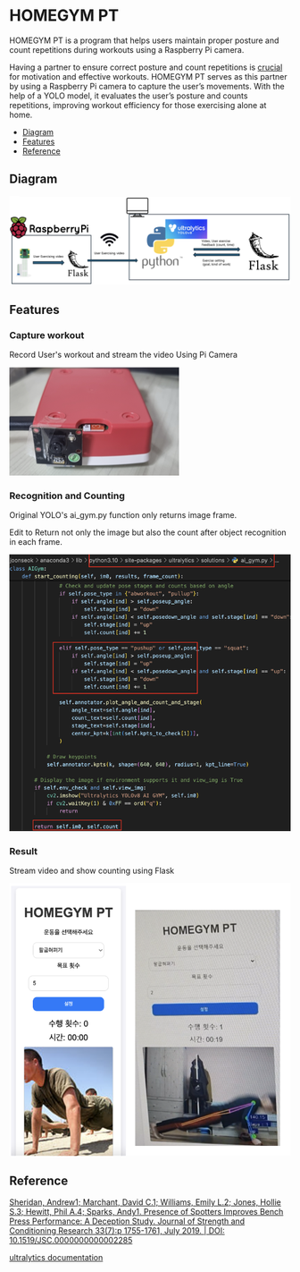 # HOMEGYM PT

HOMEGYM PT is a program that helps users maintain proper posture and count repetitions during workouts using a Raspberry Pi camera.

Having a partner to ensure correct posture and count repetitions is [crucial](https://journals.lww.com/nsca-jscr/fulltext/2019/07000/presence_of_spotters_improves_bench_press.3.aspx) for motivation and effective workouts. HOMEGYM PT serves as this partner by using a Raspberry Pi camera to capture the user’s movements. With the help of a YOLO model, it evaluates the user’s posture and counts repetitions, improving workout efficiency for those exercising alone at home.

<!-- vim-markdown-toc GFM -->

- [Diagram](#Diagram)
- [Features](#features)
- [Reference](#Reference)

<!-- vim-markdown-toc -->

## Diagram

![diagram](https://github.com/chungJS/HOMEGYM_PT/raw/main/img/diagram.png)

## Features

### Capture workout

Record User's workout and stream the video Using Pi Camera

![picam](https://github.com/chungJS/HOMEGYM_PT/raw/main/img/picam.png)

### Recognition and Counting

Original YOLO's ai_gym.py function only returns image frame.

Edit to Return not only the image but also the count after object recognition in each frame.

![edit](https://github.com/chungJS/HOMEGYM_PT/raw/main/img/edit.png)

### Result

Stream video and show counting using Flask

![ui](https://github.com/chungJS/HOMEGYM_PT/raw/main/img/ui.png)

## Reference

[Sheridan, Andrew1; Marchant, David C.1; Williams, Emily L.2; Jones, Hollie S.3; Hewitt, Phil A.4; Sparks, Andy1. Presence of Spotters Improves Bench Press Performance: A Deception Study. Journal of Strength and Conditioning Research 33(7):p 1755-1761, July 2019. | DOI: 10.1519/JSC.0000000000002285](https://journals.lww.com/nsca-jscr/fulltext/2019/07000/presence_of_spotters_improves_bench_press.3.aspx)

[ultralytics documentation](https://docs.ultralytics.com/ko/tasks/pose/)
